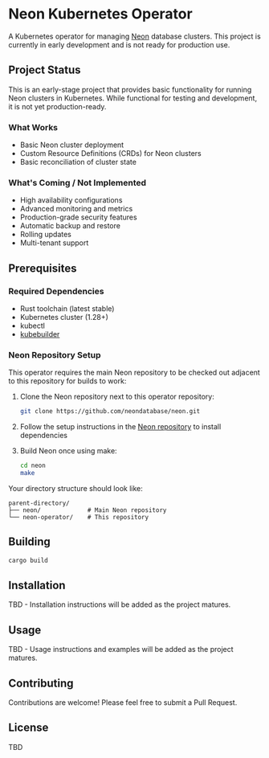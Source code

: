 # Neon Kubernetes Operator

A Kubernetes operator for managing [Neon](https://neon.tech) database clusters. This project is currently in early development and is not ready for production use.

## Project Status

This is an early-stage project that provides basic functionality for running Neon clusters in Kubernetes. While functional for testing and development, it is not yet production-ready.

### What Works

- Basic Neon cluster deployment
- Custom Resource Definitions (CRDs) for Neon clusters
- Basic reconciliation of cluster state

### What's Coming / Not Implemented

- High availability configurations
- Advanced monitoring and metrics
- Production-grade security features
- Automatic backup and restore
- Rolling updates
- Multi-tenant support

## Prerequisites

### Required Dependencies

- Rust toolchain (latest stable)
- Kubernetes cluster (1.28+)
- kubectl
- [kubebuilder](https://book.kubebuilder.io/quick-start.html)

### Neon Repository Setup

This operator requires the main Neon repository to be checked out adjacent to this repository for builds to work:

1. Clone the Neon repository next to this operator repository:

   ```bash
   git clone https://github.com/neondatabase/neon.git
   ```

2. Follow the setup instructions in the [Neon repository](https://github.com/neondatabase/neon) to install dependencies
3. Build Neon once using make:

   ```bash
   cd neon
   make
   ```

Your directory structure should look like:

```
parent-directory/
├── neon/             # Main Neon repository
└── neon-operator/    # This repository
```

## Building

```bash
cargo build
```

## Installation

TBD - Installation instructions will be added as the project matures.

## Usage

TBD - Usage instructions and examples will be added as the project matures.

## Contributing

Contributions are welcome! Please feel free to submit a Pull Request.

## License

TBD

